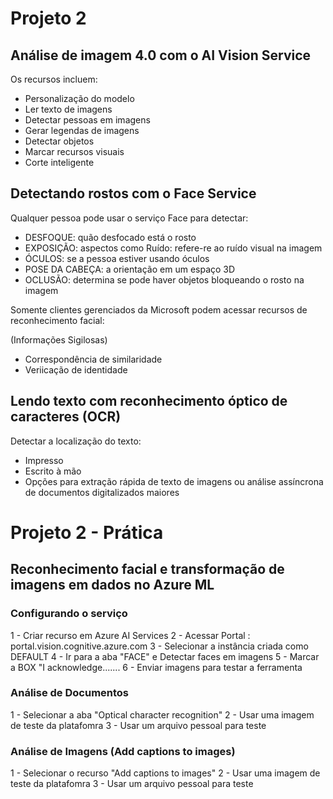 # Projeto 2

## Análise de imagem 4.0 com o AI Vision Service

Os recursos incluem:

* Personalização do modelo
* Ler texto de imagens
* Detectar pessoas em imagens
* Gerar legendas de imagens
* Detectar objetos
* Marcar recursos visuais
* Corte inteligente

## Detectando rostos com o Face Service

Qualquer pessoa pode usar o serviço Face para detectar:

* DESFOQUE: quão desfocado está o rosto
* EXPOSIÇÃO: aspectos como Ruído: refere-re ao ruído visual na imagem
* ÓCULOS: se a pessoa estiver usando óculos
* POSE DA CABEÇA: a orientação em um espaço 3D
* OCLUSÃO: determina se pode haver objetos bloqueando o rosto na imagem

Somente clientes gerenciados da Microsoft podem acessar recursos de reconhecimento facial:

(Informações Sigilosas)

* Correspondência de similaridade
* Veriicação de identidade

## Lendo texto com reconhecimento óptico de caracteres (OCR)

Detectar a localização do texto:

* Impresso
* Escrito à mão
* Opções para extração rápida de texto de imagens ou análise assíncrona de documentos digitalizados maiores

# Projeto 2 - Prática

## Reconhecimento facial e transformação de imagens em dados no Azure ML

### Configurando o serviço

1 - Criar recurso em Azure AI Services
2 - Acessar Portal : portal.vision.cognitive.azure.com
3 - Selecionar a instância criada como DEFAULT
4 - Ir para a aba "FACE" e Detectar faces em imagens
5 - Marcar a BOX "I acknowledge.......
6 - Enviar imagens para testar a ferramenta

### Análise de Documentos

1 - Selecionar a aba "Optical character recognition"
2 - Usar uma imagem de teste da platafomra
3 - Usar um arquivo pessoal para teste

### Análise de Imagens (Add captions to images)

1 - Selecionar o recurso "Add captions to images"
2 - Usar uma imagem de teste da platafomra
3 - Usar um arquivo pessoal para teste
